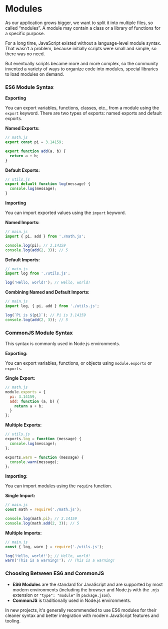 # Modules

As our application grows bigger, we want to split it into multiple files, so called “modules”. A module may contain a class or a library of functions for a specific purpose.

For a long time, JavaScript existed without a language-level module syntax. That wasn’t a problem, because initially scripts were small and simple, so there was no need.

But eventually scripts became more and more complex, so the community invented a variety of ways to organize code into modules, special libraries to load modules on demand.

### ES6 Module Syntax

**Exporting**

You can export variables, functions, classes, etc., from a module using the `export` keyword. There are two types of exports: named exports and default exports.

**Named Exports:**

````javascript
// math.js
export const pi = 3.14159;

export function add(a, b) {
  return a + b;
}
````

**Default Exports:**

````javascript
// utils.js
export default function log(message) {
  console.log(message);
} 
````

**Importing**

You can import exported values using the `import` keyword.

**Named Imports:**

````javascript
// main.js
import { pi, add } from './math.js';

console.log(pi); // 3.14159
console.log(add(2, 3)); // 5
````

**Default Imports:**

```javascript
// main.js
import log from './utils.js';

log('Hello, world!'); // Hello, world!
````

**Combining Named and Default Imports:**

````javascript
// main.js
import log, { pi, add } from './utils.js';

log(`Pi is ${pi}`); // Pi is 3.14159
console.log(add(2, 3)); // 5
````

### CommonJS Module Syntax

This syntax is commonly used in Node.js environments.

**Exporting:**

You can export variables, functions, or objects using `module.exports` or `exports`.

**Single Export:**

````javascript
// math.js
module.exports = {
  pi: 3.14159,
  add: function (a, b) {
    return a + b;
  }
};
`````

**Multiple Exports:**

````javascript
// utils.js
exports.log = function (message) {
  console.log(message);
};

exports.warn = function (message) {
  console.warn(message);
};
````

**Importing:**

You can import modules using the `require` function.

**Single Import:**

````javascript
// main.js
const math = require('./math.js');

console.log(math.pi); // 3.14159
console.log(math.add(2, 3)); // 5
````

**Multiple Imports:**

````javascript
// main.js
const { log, warn } = require('./utils.js');

log('Hello, world!'); // Hello, world!
warn('This is a warning!'); // This is a warning!
````

### Choosing Between ES6 and CommonJS

- **ES6 Modules** are the standard for JavaScript and are supported by most modern environments (including the browser and Node.js with the `.mjs` extension or `"type": "module"` in `package.json`).
- **CommonJS** is traditionally used in Node.js environments.

In new projects, it's generally recommended to use ES6 modules for their cleaner syntax and better integration with modern JavaScript features and tooling.
